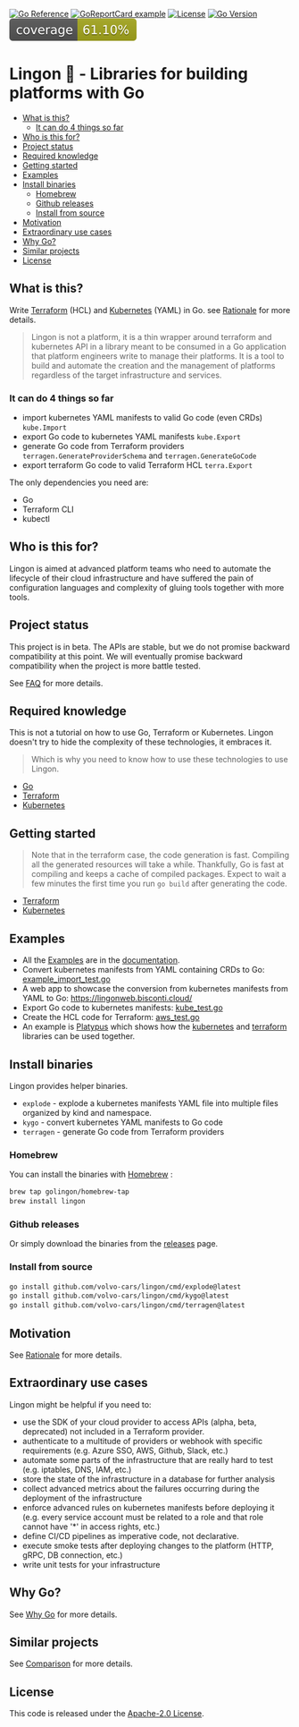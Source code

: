 [![Go Reference](https://pkg.go.dev/badge/github.com/volvo-cars/lingon.svg)](https://pkg.go.dev/github.com/volvo-cars/lingon)
[![GoReportCard example](https://goreportcard.com/badge/github.com/volvo-cars/lingon)](https://goreportcard.com/report/github.com/volvo-cars/lingon)
[![License](https://img.shields.io/badge/License-Apache_2.0-blue.svg)](https://opensource.org/licenses/Apache-2.0)
[![Go Version](https://img.shields.io/github/go-mod/go-version/volvo-cars/lingon)](go.mod)
![Go Test Coverage](.github/coverage.svg)


# Lingon 🍒 - Libraries for building platforms with Go  <!-- omit in toc -->

- [What is this?](#what-is-this)
  - [It can do 4 things so far](#it-can-do-4-things-so-far)
- [Who is this for?](#who-is-this-for)
- [Project status](#project-status)
- [Required knowledge](#required-knowledge)
- [Getting started](#getting-started)
- [Examples](#examples)
- [Install binaries](#install-binaries)
  - [Homebrew](#homebrew)
  - [Github releases](#github-releases)
  - [Install from source](#install-from-source)
- [Motivation](#motivation)
- [Extraordinary use cases](#extraordinary-use-cases)
- [Why Go?](#why-go)
- [Similar projects](#similar-projects)
- [License](#license)

## What is this?

Write [Terraform](./docs/terraform/) (HCL) and [Kubernetes](./docs/kubernetes/) (YAML) in Go. see [Rationale](./docs/rationale.md) for more details.

> Lingon is not a platform, it is a thin wrapper around terraform and kubernetes API in a library
> meant to be consumed in a Go application that platform engineers write to manage their platforms.
> It is a tool to build and automate the creation and the management of platforms regardless of the target infrastructure and services.

### It can do 4 things so far

- import kubernetes YAML manifests to valid Go code (even CRDs)  `kube.Import`
- export Go code to kubernetes YAML manifests  `kube.Export`
- generate Go code from Terraform providers `terragen.GenerateProviderSchema` and `terragen.GenerateGoCode`
- export terraform Go code to valid Terraform HCL  `terra.Export`

The only dependencies you need are:

- Go
- Terraform CLI
- kubectl

## Who is this for?

Lingon is aimed at advanced platform teams who need to automate the lifecycle of their cloud infrastructure
and have suffered the pain of configuration languages and complexity of gluing tools together with more tools.

## Project status

This project is in beta.
The APIs are stable, but we do not promise backward compatibility at this point.
We will eventually promise backward compatibility when the project is more battle tested.

See [FAQ](./docs/faq.md) for more details.

## Required knowledge

This is not a tutorial on how to use Go, Terraform or Kubernetes.
Lingon doesn't try to hide the complexity of these technologies, it embraces it.

> Which is why you need to know how to use these technologies to use Lingon.

- [Go](https://golang.org/)
- [Terraform](https://www.terraform.io/)
- [Kubernetes](https://kubernetes.io/)

## Getting started

> Note that in the terraform case, the code generation is fast.
> Compiling all the generated resources will take a while.
> Thankfully, Go is fast at compiling and keeps a cache of compiled packages.
> Expect to wait a few minutes the first time you run `go build` after generating the code.

- [Terraform](./docs/terraform/)
- [Kubernetes](./docs/kubernetes/)

## Examples

- All the [Examples](./docs/) are in the [documentation](./docs).
- Convert kubernetes manifests from YAML containing CRDs to Go: [example_import_test.go](./docs/kubernetes/crd/example_import_test.go)
- A web app to showcase the conversion from kubernetes manifests from YAML to Go: <https://lingonweb.bisconti.cloud/>
- Export Go code to kubernetes manifests: [kube_test.go](./docs/kubernetes/kube/kube_test.go)
- Create the HCL code for Terraform: [aws_test.go](./docs/terraform/aws_test.go)
- An example is [Platypus](./docs/platypus/) which shows how
the [kubernetes](./docs/kubernetes/) and [terraform](./docs/terraform/) libraries can be used together.

## Install binaries

Lingon provides helper binaries.

- `explode` - explode a kubernetes manifests YAML file into multiple files organized by kind and namespace.
- `kygo` - convert kubernetes YAML manifests to Go code
- `terragen` - generate Go code from Terraform providers

### Homebrew

You can install the binaries with [Homebrew](https://brew.sh) :

```bash
brew tap golingon/homebrew-tap
brew install lingon
```

### Github releases

Or simply download the binaries from the [releases](https://github.com/volvo-cars/lingon/releases/latest) page.

### Install from source

```bash
go install github.com/volvo-cars/lingon/cmd/explode@latest
go install github.com/volvo-cars/lingon/cmd/kygo@latest
go install github.com/volvo-cars/lingon/cmd/terragen@latest 

```

## Motivation

See [Rationale](./docs/rationale.md) for more details.

## Extraordinary use cases

Lingon might be helpful if you need to:

- use the SDK of your cloud provider to access APIs (alpha, beta, deprecated) not included in a Terraform provider.
- authenticate to a multitude of providers or webhook with specific requirements (e.g. Azure SSO, AWS, Github, Slack, etc.)
- automate some parts of the infrastructure that are really hard to test (e.g. iptables, DNS, IAM, etc.)
- store the state of the infrastructure in a database for further analysis
- collect advanced metrics about the failures occurring during the deployment of the infrastructure
- enforce advanced rules on kubernetes manifests before deploying it (e.g. every service account must be related to a role and that role cannot have '*' in access rights, etc.)
- define CI/CD pipelines as imperative code, not declarative.
- execute smoke tests after deploying changes to the platform (HTTP, gRPC, DB connection, etc.)
- write unit tests for your infrastructure

## Why Go?

See [Why Go](./docs/go.md) for more details.

## Similar projects

See [Comparison](./docs/comparison.md) for more details.

## License

This code is released under the [Apache-2.0 License](./LICENSE).

